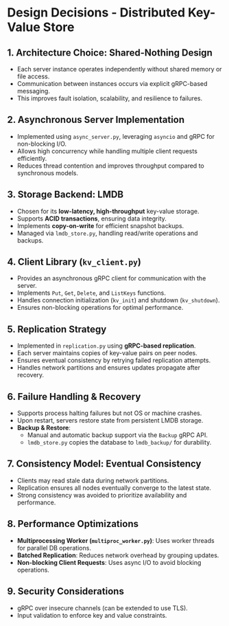 # Design Decisions - Distributed Key-Value Store

## 1. **Architecture Choice: Shared-Nothing Design**
- Each server instance operates independently without shared memory or file access.
- Communication between instances occurs via explicit gRPC-based messaging.
- This improves fault isolation, scalability, and resilience to failures.

## 2. **Asynchronous Server Implementation**
- Implemented using `async_server.py`, leveraging `asyncio` and gRPC for non-blocking I/O.
- Allows high concurrency while handling multiple client requests efficiently.
- Reduces thread contention and improves throughput compared to synchronous models.

## 3. **Storage Backend: LMDB**
- Chosen for its **low-latency, high-throughput** key-value storage.
- Supports **ACID transactions**, ensuring data integrity.
- Implements **copy-on-write** for efficient snapshot backups.
- Managed via `lmdb_store.py`, handling read/write operations and backups.

## 4. **Client Library (`kv_client.py`)**
- Provides an asynchronous gRPC client for communication with the server.
- Implements `Put`, `Get`, `Delete`, and `ListKeys` functions.
- Handles connection initialization (`kv_init`) and shutdown (`kv_shutdown`).
- Ensures non-blocking operations for optimal performance.

## 5. **Replication Strategy**
- Implemented in `replication.py` using **gRPC-based replication**.
- Each server maintains copies of key-value pairs on peer nodes.
- Ensures eventual consistency by retrying failed replication attempts.
- Handles network partitions and ensures updates propagate after recovery.

## 6. **Failure Handling & Recovery**
- Supports process halting failures but not OS or machine crashes.
- Upon restart, servers restore state from persistent LMDB storage.
- **Backup & Restore**:
  - Manual and automatic backup support via the `Backup` gRPC API.
  - `lmdb_store.py` copies the database to `lmdb_backup/` for durability.

## 7. **Consistency Model: Eventual Consistency**
- Clients may read stale data during network partitions.
- Replication ensures all nodes eventually converge to the latest state.
- Strong consistency was avoided to prioritize availability and performance.

## 8. **Performance Optimizations**
- **Multiprocessing Worker (`multiproc_worker.py`)**: Uses worker threads for parallel DB operations.
- **Batched Replication**: Reduces network overhead by grouping updates.
- **Non-blocking Client Requests**: Uses async I/O to avoid blocking operations.

## 9. **Security Considerations**
- gRPC over insecure channels (can be extended to use TLS).
- Input validation to enforce key and value constraints.


